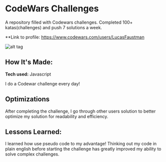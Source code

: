 # CodeWars Challenges
A repository filled with Codewars challenges. Completed 100+ katas(challenges) and push 7 solutions a week.

**Link to profile: https://www.codewars.com/users/LucasFaustman

![alt tag](![codingchallengesSS](https://user-images.githubusercontent.com/99927513/167509204-1db78d8d-a862-4012-abac-7ea662bc941b.png)
)

## How It's Made:

**Tech used:** Javascript

I do a Codewar challenge every day!

## Optimizations

After completing the challenge, I go through other users solution to better optimize my solution for readability and efficiency.

## Lessons Learned:

I learned how use pseudo code to my advantage! Thinking out my code in plain english before starting the challenge has greatly improved my ability to solve complex challenges.
